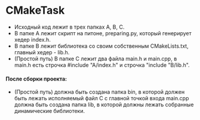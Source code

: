 # CMakeTask

* Исходный код лежит в трех папках A, B, C.
* В папке А лежит скрипт на питоне, preparing.py, который генерирует хедер index.h.
* В папке B лежит библиотека со своим собственным CMakeLists.txt, главный хедер - lib.h.
* (Простой путь) В папке С лежит два файла main.h и main.cpp, в main.h есть строчка #include "A/index.h" и строчка "include "B/lib.h".
#### После сборки проекта:
* (Простой путь) должна быть создана папка bin, в которой должен быть лежать исполняемый файл C с главной точкой входа main.cpp
должна быть создана папка lib, в которой должны лежать собранные динамические библиотеки.
